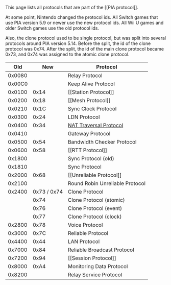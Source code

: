 This page lists all protocols that are part of the [[PIA protocol]].

At some point, Nintendo changed the protocol ids. All Switch games that use PIA version 5.9 or newer use the new protocol ids. All Wii U games and older Switch games use the old protocol ids.

Also, the clone protocol used to be single protocol, but was split into several protocols around PIA version 5.14. Before the split, the id of the clone protocol was 0x74. After the split, the id of the main clone protocol became 0x73, and 0x74 was assigned to the atomic clone protocol.

| Old | New | Protocol |
| --- | --- | --- |
| 0x0080 |      | Relay Protocol |
| 0x00C0 |      | Keep Alive Protocol |
| 0x0100 | 0x14 | [[Station Protocol]] |
| 0x0200 | 0x18 | [[Mesh Protocol]] |
| 0x0210 | 0x1C | Sync Clock Protocol |
| 0x0300 | 0x24 | LDN Protocol |
| 0x0400 | 0x34 | [NAT Traversal Protocol](NAT-Traversal-Protocol-(PIA)) |
| 0x0410 |      | Gateway Protocol |
| 0x0500 | 0x54 | Bandwidth Checker Protocol |
| 0x0600 | 0x58 | [[RTT Protocol]] |
| 0x1800 |      | Sync Protocol (old) |
| 0x1810 |      | Sync Protocol |
| 0x2000 | 0x68 | [[Unreliable Protocol]] |
| 0x2100 |      | Round Robin Unreliable Protocol |
| 0x2400 | 0x73 / 0x74 | Clone Protocol |
| | 0x74 | Clone Protocol (atomic) |
| | 0x76 | Clone Protocol (event) |
| | 0x77 | Clone Protocol (clock) |
| 0x2800 | 0x78 | Voice Protocol |
| 0x3000 | 0x7C | Reliable Protocol |
| 0x4400 | 0x44 | LAN Protocol |
| 0x7000 | 0x84 | Reliable Broadcast Protocol |
| 0x7200 | 0x94 | [[Session Protocol]] |
| 0x8000 | 0xA4 | Monitoring Data Protocol |
| 0x8200 |      | Relay Service Protocol |